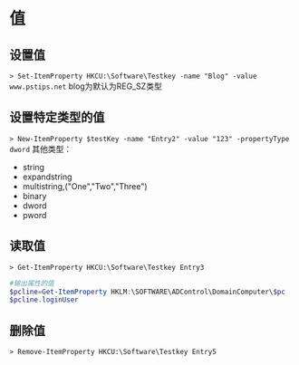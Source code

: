 # 值

## 设置值
`> Set-ItemProperty HKCU:\Software\Testkey -name "Blog" -value www.pstips.net`
blog为默认为REG_SZ类型
## 设置特定类型的值
 `> New-ItemProperty $testKey -name "Entry2" -value "123" -propertyType dword`
其他类型：

- string
- expandstring
- multistring,("One","Two","Three")
- binary
- dword
- pword

## 读取值
`> Get-ItemProperty HKCU:\Software\Testkey Entry3`

```powershell
#输出属性的值
$pcline=Get-ItemProperty HKLM:\SOFTWARE\ADControl\DomainComputer\$pc 
$pcline.loginUser
```



## 删除值

`> Remove-ItemProperty HKCU:\Software\Testkey Entry5 `